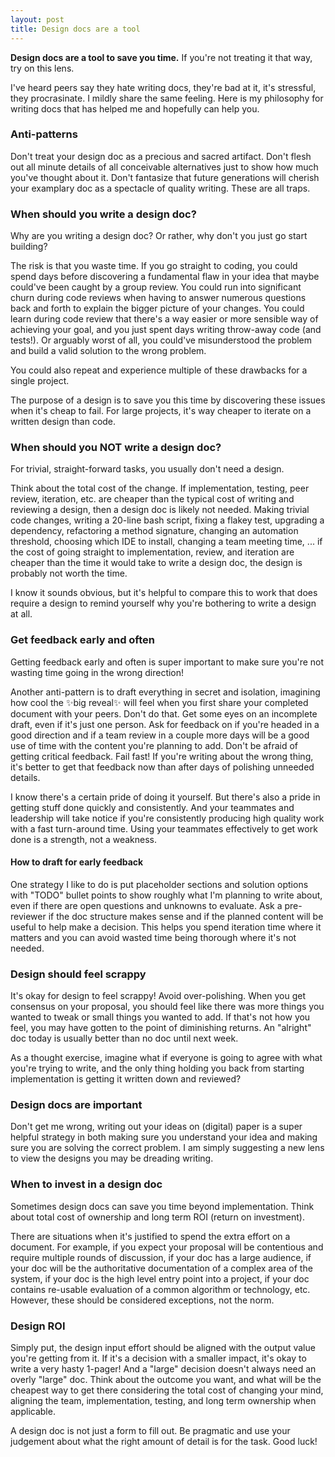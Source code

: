 ```yaml
---
layout: post
title: Design docs are a tool
---
```


**Design docs are a tool to save you time.** If you're not treating it that way, try on this lens.

I've heard peers say they hate writing docs, they're bad at it, it's stressful, they procrasinate. I mildly share the same feeling. Here is my philosophy for writing docs that has helped me and hopefully can help you.

### Anti-patterns

Don't treat your design doc as a precious and sacred artifact. Don't flesh out all minute details of all conceivable alternatives just to show how much you've thought about it. Don't fantasize that future generations will cherish your examplary doc as a spectacle of quality writing. These are all traps.

### When should you write a design doc?

Why are you writing a design doc? Or rather, why don't you just go start building?

The risk is that you waste time. If you go straight to coding, you could spend days before discovering a fundamental flaw in your idea that maybe could've been caught by a group review. You could run into significant churn during code reviews when having to answer numerous questions back and forth to explain the bigger picture of your changes. You could learn during code review that there's a way easier or more sensible way of achieving your goal, and you just spent days writing throw-away code (and tests!). Or arguably worst of all, you could've misunderstood the problem and build a valid solution to the wrong problem.

You could also repeat and experience multiple of these drawbacks for a single project.

The purpose of a design is to save you this time by discovering these issues when it's cheap to fail. For large projects, it's way cheaper to iterate on a written design than code.

### When should you NOT write a design doc?

For trivial, straight-forward tasks, you usually don't need a design.

Think about the total cost of the change. If implementation, testing, peer review, iteration, etc. are cheaper than the typical cost of writing and reviewing a design, then a design doc is likely not needed. Making trivial code changes, writing a 20-line bash script, fixing a flakey test, upgrading a dependency, refactoring a method signature, changing an automation threshold, choosing which IDE to install, changing a team meeting time, ... if the cost of going straight to implementation, review, and iteration are cheaper than the time it would take to write a design doc, the design is probably not worth the time.

I know it sounds obvious, but it's helpful to compare this to work that does require a design to remind yourself why you're bothering to write a design at all.

### Get feedback early and often

Getting feedback early and often is super important to make sure you're not wasting time going in the wrong direction!

Another anti-pattern is to draft everything in secret and isolation, imagining how cool the ✨big reveal✨ will feel when you first share your completed document with your peers. Don't do that. Get some eyes on an incomplete draft, even if it's just one person. Ask for feedback on if you're headed in a good direction and if a team review in a couple more days will be a good use of time with the content you're planning to add. Don't be afraid of getting critical feedback. Fail fast! If you're writing about the wrong thing, it's better to get that feedback now than after days of polishing unneeded details.

I know there's a certain pride of doing it yourself. But there's also a pride in getting stuff done quickly and consistently. And your teammates and leadership will take notice if you're consistently producing high quality work with a fast turn-around time. Using your teammates effectively to get work done is a strength, not a weakness.

#### How to draft for early feedback

One strategy I like to do is put placeholder sections and solution options with "TODO" bullet points to show roughly what I'm planning to write about, even if there are open questions and unknowns to evaluate. Ask a pre-reviewer if the doc structure makes sense and if the planned content will be useful to help make a decision. This helps you spend iteration time where it matters and you can avoid wasted time being thorough where it's not needed.

### Design should feel scrappy

It's okay for design to feel scrappy! Avoid over-polishing. When you get consensus on your proposal, you should feel like there was more things you wanted to tweak or small things you wanted to add. If that's not how you feel, you may have gotten to the point of diminishing returns. An "alright" doc today is usually better than no doc until next week.

As a thought exercise, imagine what if everyone is going to agree with what you're trying to write, and the only thing holding you back from starting implementation is getting it written down and reviewed?

### Design docs are important

Don't get me wrong, writing out your ideas on (digital) paper is a super helpful strategy in both making sure you understand your idea and making sure you are solving the correct problem. I am simply suggesting a new lens to view the designs you may be dreading writing.

### When to invest in a design doc

Sometimes design docs can save you time beyond implementation. Think about total cost of ownership and long term ROI (return on investment).

There are situations when it's justified to spend the extra effort on a document. For example, if you expect your proposal will be contentious and require multiple rounds of discussion, if your doc has a large audience, if your doc will be the authoritative documentation of a complex area of the system, if your doc is the high level entry point into a project, if your doc contains re-usable evaluation of a common algorithm or technology, etc. However, these should be considered exceptions, not the norm.

### Design ROI

Simply put, the design input effort should be aligned with the output value you're getting from it. If it's a decision with a smaller impact, it's okay to write a very hasty 1-pager! And a "large" decision doesn't always need an overly "large" doc. Think about the outcome you want, and what will be the cheapest way to get there considering the total cost of changing your mind, aligning the team, implementation, testing, and long term ownership when applicable.

A design doc is not just a form to fill out. Be pragmatic and use your judgement about what the right amount of detail is for the task. Good luck!
